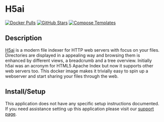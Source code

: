 # H5ai

[![Docker Pulls](https://img.shields.io/docker/pulls/bixidock/h5ai?style=flat-square&color=607D8B&label=docker%20pulls&logo=docker)](https://hub.docker.com/r/bixidock/h5ai)
[![GitHub Stars](https://img.shields.io/github/stars/PixiBixi/dockerfiles?style=flat-square&color=607D8B&label=github%20stars&logo=github)](https://github.com/PixiBixi/dockerfiles/tree/master/h5ai)
[![Compose Templates](https://img.shields.io/static/v1?style=flat-square&color=607D8B&label=compose&message=templates)](https://github.com/GhostWriters/DockSTARTer/tree/master/compose/.apps/h5ai)

## Description

[H5ai](https://larsjung.de/h5ai/) is a modern file indexer for HTTP web servers
with focus on your files. Directories are displayed in a appealing way and
browsing them is enhanced by different views, a breadcrumb and a tree overview.
Initially h5ai was an acronym for HTML5 Apache Index but now it supports other
web servers too. This docker image makes it trivially easy to spin up a
webserver and start sharing your files through the web.

## Install/Setup

This application does not have any specific setup instructions documented. If
you need assistance setting up this application please visit our
[support page](https://dockstarter.com/basics/support/).
